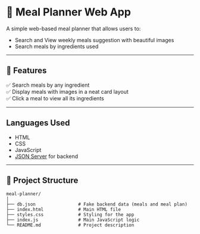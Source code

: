 # 🥗 Meal Planner Web App

A simple web-based meal planner that allows users to:
- Search and View weekly meals suggestion with beautiful images
- Search meals by ingredients used

---

## 🚀 Features

✅ Search meals by any ingredient  
✅ Display meals with images in a neat card layout  
✅ Click a meal to view all its ingredients  

---

## Languages Used

- HTML
- CSS
- JavaScript 
- [JSON Server](https://github.com/typicode/json-server) for backend

---

## 📁 Project Structure

```plaintext
meal-planner/
│
├── db.json                # Fake backend data (meals and meal plan)
├── index.html             # Main HTML file
├── styles.css             # Styling for the app
├── index.js               # Main JavaScript logic
└── README.md              # Project description

